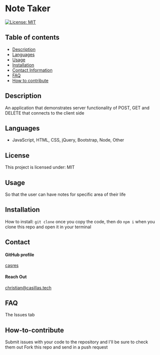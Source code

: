 
# **Note Taker**

[![License: MIT](https://img.shields.io/badge/License-MIT-yellow.svg)](https://opensource.org/licenses/MIT)

## **Table of contents**
- [Description](#Description)
- [Languages](#Languages)
- [Usage](#Usage)
- [Installation](#Installation)
- [Contact Information](#Contact)
- [FAQ](#FAQ)
- [How to contribute](#How-to-contribute)

## **Description**
An application that demonstrates server functionality of POST, GET and DELETE that connects to the client side

## **Languages**
-  JavaScript, HTML, CSS, jQuery, Bootstrap, Node, Other 


## **License**
This project is licensed under: MIT

## **Usage**
So that the user can have notes for specific area of their life 

## **Installation**

How to install: 
 ```git clone``` once you copy the code, then do ```npm i``` when you clone this repo and open it in your terminal

## **Contact**

#### GitHub profile
[casres](https://github.com/casres)

#### Reach Out
christian@casillas.tech

## **FAQ**
The Issues tab

## **How-to-contribute**
Submit issues with your code to the repository and I'll be sure to check them out 
Fork this repo and send in a push request
    